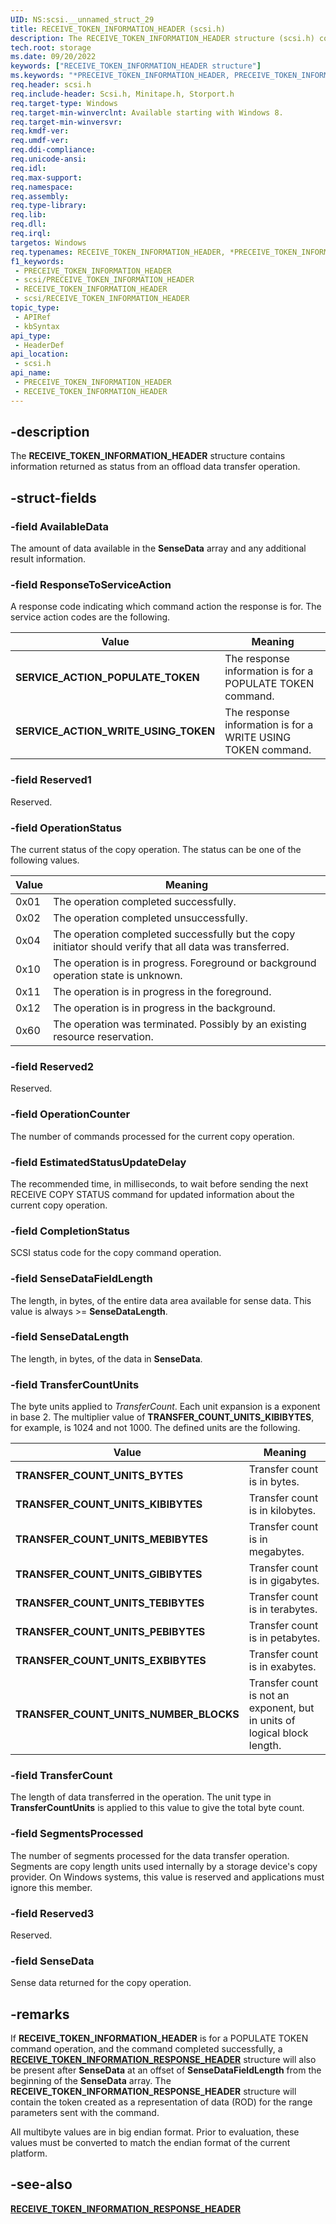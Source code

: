 ```yaml
---
UID: NS:scsi.__unnamed_struct_29
title: RECEIVE_TOKEN_INFORMATION_HEADER (scsi.h)
description: The RECEIVE_TOKEN_INFORMATION_HEADER structure (scsi.h) contains information that describes the status of an offload data transfer operation.
tech.root: storage
ms.date: 09/20/2022
keywords: ["RECEIVE_TOKEN_INFORMATION_HEADER structure"]
ms.keywords: "*PRECEIVE_TOKEN_INFORMATION_HEADER, PRECEIVE_TOKEN_INFORMATION_HEADER, PRECEIVE_TOKEN_INFORMATION_HEADER structure pointer [Storage Devices], RECEIVE_TOKEN_INFORMATION_HEADER, RECEIVE_TOKEN_INFORMATION_HEADER structure [Storage Devices], SERVICE_ACTION_POPULATE_TOKEN, SERVICE_ACTION_WRITE_USING_TOKEN, TRANSFER_COUNT_UNITS_BYTES, TRANSFER_COUNT_UNITS_EXBIBYTES, TRANSFER_COUNT_UNITS_GIBIBYTES, TRANSFER_COUNT_UNITS_KIBIBYTES, TRANSFER_COUNT_UNITS_MEBIBYTES, TRANSFER_COUNT_UNITS_NUMBER_BLOCKS, TRANSFER_COUNT_UNITS_PEBIBYTES, TRANSFER_COUNT_UNITS_TEBIBYTES, scsi/PRECEIVE_TOKEN_INFORMATION_HEADER, scsi/RECEIVE_TOKEN_INFORMATION_HEADER, storage.receive_token_information_header"
req.header: scsi.h
req.include-header: Scsi.h, Minitape.h, Storport.h
req.target-type: Windows
req.target-min-winverclnt: Available starting with Windows 8.
req.target-min-winversvr: 
req.kmdf-ver: 
req.umdf-ver: 
req.ddi-compliance: 
req.unicode-ansi: 
req.idl: 
req.max-support: 
req.namespace: 
req.assembly: 
req.type-library: 
req.lib: 
req.dll: 
req.irql: 
targetos: Windows
req.typenames: RECEIVE_TOKEN_INFORMATION_HEADER, *PRECEIVE_TOKEN_INFORMATION_HEADER
f1_keywords:
 - PRECEIVE_TOKEN_INFORMATION_HEADER
 - scsi/PRECEIVE_TOKEN_INFORMATION_HEADER
 - RECEIVE_TOKEN_INFORMATION_HEADER
 - scsi/RECEIVE_TOKEN_INFORMATION_HEADER
topic_type:
 - APIRef
 - kbSyntax
api_type:
 - HeaderDef
api_location:
 - scsi.h
api_name:
 - PRECEIVE_TOKEN_INFORMATION_HEADER
 - RECEIVE_TOKEN_INFORMATION_HEADER
---
```


## -description

The **RECEIVE_TOKEN_INFORMATION_HEADER** structure contains information returned as status from an offload data transfer operation.

## -struct-fields

### -field AvailableData

The amount of data available in the **SenseData** array and any additional result information.

### -field ResponseToServiceAction

A response code indicating which command action the response is for. The service action codes are the following.

| Value | Meaning |
|--|--|
| **SERVICE_ACTION_POPULATE_TOKEN** | The response information is for a POPULATE TOKEN command. |
| **SERVICE_ACTION_WRITE_USING_TOKEN** | The response information is for a WRITE USING TOKEN command. |

### -field Reserved1

Reserved.

### -field OperationStatus

The current status of the copy operation. The status can be one of the following values.

| Value | Meaning |
|--|--|
| 0x01 | The operation completed successfully. |
| 0x02 | The operation completed unsuccessfully. |
| 0x04 | The operation completed successfully but the copy initiator should verify that all data was transferred. |
| 0x10 | The operation is in progress. Foreground or background operation state is unknown. |
| 0x11 | The operation is in progress in the foreground. |
| 0x12 | The operation is in progress in the background. |
| 0x60 | The operation was terminated. Possibly by an existing resource reservation. |

### -field Reserved2

Reserved.

### -field OperationCounter

The number of commands processed for the current copy operation.

### -field EstimatedStatusUpdateDelay

The recommended time, in milliseconds, to wait before sending the next RECEIVE COPY STATUS command for updated information about the current copy operation.

### -field CompletionStatus

SCSI status code for the copy command operation.

### -field SenseDataFieldLength

The length, in bytes, of the entire data area available for sense data. This value is always >=  **SenseDataLength**.

### -field SenseDataLength

The length, in bytes, of the data in **SenseData**.

### -field TransferCountUnits

The byte units applied to *TransferCount*. Each unit expansion is a exponent in base 2. The multiplier value of **TRANSFER_COUNT_UNITS_KIBIBYTES**, for example, is 1024 and not 1000. The defined units are the following.

| Value | Meaning |
|--|--|
| **TRANSFER_COUNT_UNITS_BYTES** | Transfer count is in bytes. |
| **TRANSFER_COUNT_UNITS_KIBIBYTES** | Transfer count is in kilobytes. |
| **TRANSFER_COUNT_UNITS_MEBIBYTES** | Transfer count is in megabytes. |
| **TRANSFER_COUNT_UNITS_GIBIBYTES** | Transfer count is in gigabytes. |
| **TRANSFER_COUNT_UNITS_TEBIBYTES** | Transfer count is in terabytes. |
| **TRANSFER_COUNT_UNITS_PEBIBYTES** | Transfer count is in petabytes. |
| **TRANSFER_COUNT_UNITS_EXBIBYTES** | Transfer count is in exabytes. |
| **TRANSFER_COUNT_UNITS_NUMBER_BLOCKS** | Transfer count is not an exponent, but in units of logical block length. |

### -field TransferCount

The length of data transferred in the operation. The unit type in **TransferCountUnits** is applied to this value to give the total byte count.

### -field SegmentsProcessed

The number of segments processed for the data transfer operation. Segments are copy length units used internally by a storage device's copy provider. On Windows systems, this value is reserved and applications must ignore this member.

### -field Reserved3

Reserved.

### -field SenseData

Sense data returned for the copy operation.

## -remarks

If **RECEIVE_TOKEN_INFORMATION_HEADER** is for a POPULATE TOKEN command operation, and the command completed successfully, a [**RECEIVE_TOKEN_INFORMATION_RESPONSE_HEADER**](../minitape/ns-minitape-receive_token_information_response_header.md) structure will also be present after **SenseData** at an offset of **SenseDataFieldLength** from the beginning of the **SenseData** array. The **RECEIVE_TOKEN_INFORMATION_RESPONSE_HEADER** structure will contain the token created as a representation of data (ROD) for the range parameters sent with the command.

All multibyte values are in big endian format. Prior to evaluation, these values must be converted to match the endian format of the current platform.

## -see-also

[**RECEIVE_TOKEN_INFORMATION_RESPONSE_HEADER**](../minitape/ns-minitape-receive_token_information_response_header.md)